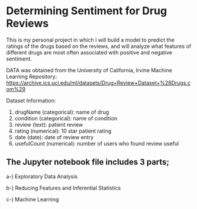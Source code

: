 # Determining Sentiment for Drug Reviews
This is my personal project in which I will build a model to predict the ratings of the drugs based on the reviews, and will analyze what features of different drugs are most often associated with positive and negative sentiment.

DATA was obtained from the University of California, Irvine Machine Learning Repository: https://archive.ics.uci.edu/ml/datasets/Drug+Review+Dataset+%28Drugs.com%29

Dataset Information:

1. drugName (categorical): name of drug 
2. condition (categorical): name of condition 
3. review (text): patient review 
4. rating (numerical): 10 star patient rating 
5. date (date): date of review entry 
6. usefulCount (numerical): number of users who found review useful

## The Jupyter notebook file includes 3 parts;
a-) Exploratory Data Analysis

b-) Reducing Features and Inferential Statistics

c-) Machine Learning
